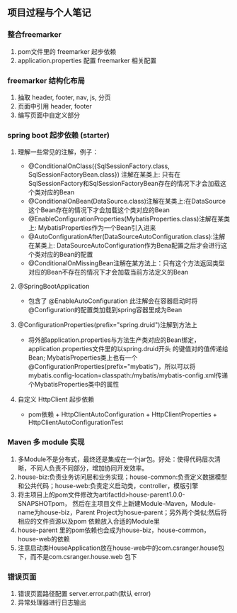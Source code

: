 
## 项目过程与个人笔记
### 整合freemarker
1. pom文件里的 freemarker 起步依赖
2. application.properties 配置 freemarker 相关配置

### freemarker 结构化布局
1. 抽取 header, footer, nav, js, 分页
2. 页面中引用 header, footer
3. 编写页面中自定义部分

### spring boot 起步依赖 (starter)
1. 理解一些常见的注解，例子：
    - @ConditionalOnClass({SqlSessionFactory.class, SqlSessionFactoryBean.class}) 
    注解在某类上: 只有在SqlSessionFactory和SqlSessionFactoryBean存在的情况下才会加载这个类对应的Bean
    - @ConditionalOnBean(DataSource.class)注解在某类上:在DataSource这个Bean存在的情况下才会加载这个类对应的Bean
    - @EnableConfigurationProperties(MybatisProperties.class)注解在某类上:
    MybatisProperties作为一个Bean引入进来
    - @AutoConfigurationAfter(DataSourceAutoConfiguration.class):注解在某类上:
    DataSourceAutoConfiguration作为Bena配置之后才会进行这个类对应的Bean的配置
    - @ConditionalOnMissingBean注解在某方法上：只有这个方法返回类型对应的Bean不存在的情况下才会加载当前方法定义的Bean

2. @SpringBootApplication
    - 包含了 @EnableAutoConfiguration 此注解会在容器启动时将@Configuration的配置类加载到spring容器里成为Bean

3. @ConfigurationProperties(prefix="spring.druid")注解到方法上
    - 将外部application.properties与方法生产类对应的Bean绑定，application.properties文件里的以spring.druid开头
    的键值对的值传递给Bean; MybatisProperties类上也有一个@ConfigurationProperties(prefix="mybatis")，所以可以将
    mybatis.config-location=classpath:/mybatis/mybatis-config.xml传递个MybatisProperties类中的属性
    
4. 自定义 HttpClient 起步依赖
    - pom依赖 + HttpClientAutoConfiguration + HttpClientProperties + HttpClientAutoConfigurationTest

### Maven 多 module 实现
1. 多Module不是分布式，最终还是集成在一个jar包。好处：使得代码层次清晰，不同人负责不同部分，增加协同开发效率。
2. house-biz:负责业务访问层和业务实现；house-common:负责定义数据模型和公共代码；house-web:负责定义启动类，controller，模版引擎
3. 将主项目上的pom文件修改为artifactId>house-parent</artifactId><version>1.0.0-SNAPSHOT</version><packaging>pom</packaging>，
然后在主项目文件上新建Module-Maven，Module-name为house-biz，Parent Project为hosue-parent；另外两个类似;然后将相应的文件资源以及pom
依赖放入合适的Module里
4. house-parent 里的pom依赖也会成为house-biz，house-common，house-web的依赖
5. 注意启动类HouseApplication放在house-web中的com.csranger.house包下，而不是com.csranger.house.web 包下

### 错误页面
1. 错误页面路径配置 server.error.path(默认 error)
2. 异常处理器进行日志输出


